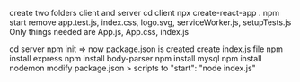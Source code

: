 create two folders 
client and server
cd client
npx create-react-app .
npm start
remove app.test.js, index.css, logo.svg, serviceWorker.js, setupTests.js
Only things needed are App.js, App.css, index.js

cd server
npm init => now package.json is created
create index.js file
npm install express
npm install body-parser
npm install mysql
npm install nodemon
modify package.json > scripts to 
"start": "node index.js"